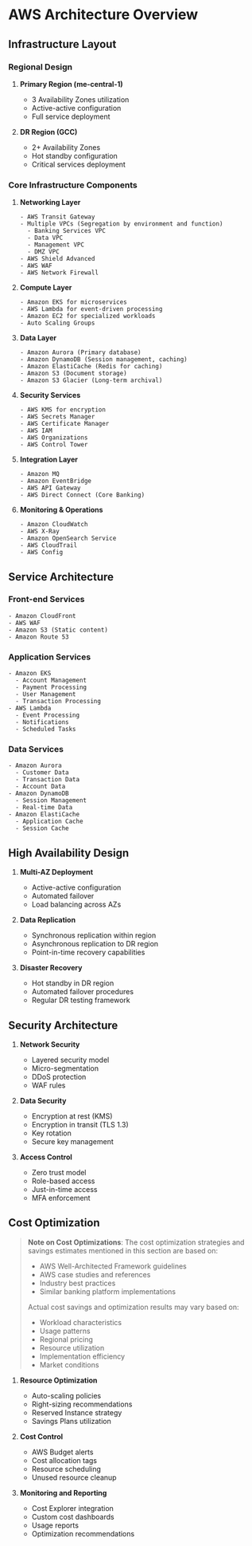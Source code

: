 # AWS Architecture Overview

## Infrastructure Layout

### Regional Design
1. **Primary Region (me-central-1)**
   - 3 Availability Zones utilization
   - Active-active configuration
   - Full service deployment

2. **DR Region (GCC)**
   - 2+ Availability Zones
   - Hot standby configuration
   - Critical services deployment

### Core Infrastructure Components

1. **Networking Layer**
   ```
   - AWS Transit Gateway
   - Multiple VPCs (Segregation by environment and function)
     - Banking Services VPC
     - Data VPC
     - Management VPC
     - DMZ VPC
   - AWS Shield Advanced
   - AWS WAF
   - AWS Network Firewall
   ```

2. **Compute Layer**
   ```
   - Amazon EKS for microservices
   - AWS Lambda for event-driven processing
   - Amazon EC2 for specialized workloads
   - Auto Scaling Groups
   ```

3. **Data Layer**
   ```
   - Amazon Aurora (Primary database)
   - Amazon DynamoDB (Session management, caching)
   - Amazon ElastiCache (Redis for caching)
   - Amazon S3 (Document storage)
   - Amazon S3 Glacier (Long-term archival)
   ```

4. **Security Services**
   ```
   - AWS KMS for encryption
   - AWS Secrets Manager
   - AWS Certificate Manager
   - AWS IAM
   - AWS Organizations
   - AWS Control Tower
   ```

5. **Integration Layer**
   ```
   - Amazon MQ
   - Amazon EventBridge
   - AWS API Gateway
   - AWS Direct Connect (Core Banking)
   ```

6. **Monitoring & Operations**
   ```
   - Amazon CloudWatch
   - AWS X-Ray
   - Amazon OpenSearch Service
   - AWS CloudTrail
   - AWS Config
   ```

## Service Architecture

### Front-end Services
```
- Amazon CloudFront
- AWS WAF
- Amazon S3 (Static content)
- Amazon Route 53
```

### Application Services
```
- Amazon EKS
  - Account Management
  - Payment Processing
  - User Management
  - Transaction Processing
- AWS Lambda
  - Event Processing
  - Notifications
  - Scheduled Tasks
```

### Data Services
```
- Amazon Aurora
  - Customer Data
  - Transaction Data
  - Account Data
- Amazon DynamoDB
  - Session Management
  - Real-time Data
- Amazon ElastiCache
  - Application Cache
  - Session Cache
```

## High Availability Design

1. **Multi-AZ Deployment**
   - Active-active configuration
   - Automated failover
   - Load balancing across AZs

2. **Data Replication**
   - Synchronous replication within region
   - Asynchronous replication to DR region
   - Point-in-time recovery capabilities

3. **Disaster Recovery**
   - Hot standby in DR region
   - Automated failover procedures
   - Regular DR testing framework

## Security Architecture

1. **Network Security**
   - Layered security model
   - Micro-segmentation
   - DDoS protection
   - WAF rules

2. **Data Security**
   - Encryption at rest (KMS)
   - Encryption in transit (TLS 1.3)
   - Key rotation
   - Secure key management

3. **Access Control**
   - Zero trust model
   - Role-based access
   - Just-in-time access
   - MFA enforcement

## Cost Optimization

> **Note on Cost Optimizations**:
> The cost optimization strategies and savings estimates mentioned in this section are based on:
> - AWS Well-Architected Framework guidelines
> - AWS case studies and references
> - Industry best practices
> - Similar banking platform implementations
>
> Actual cost savings and optimization results may vary based on:
> - Workload characteristics
> - Usage patterns
> - Regional pricing
> - Resource utilization
> - Implementation efficiency
> - Market conditions

1. **Resource Optimization**
   - Auto-scaling policies
   - Right-sizing recommendations
   - Reserved Instance strategy
   - Savings Plans utilization

2. **Cost Control**
   - AWS Budget alerts
   - Cost allocation tags
   - Resource scheduling
   - Unused resource cleanup

3. **Monitoring and Reporting**
   - Cost Explorer integration
   - Custom cost dashboards
   - Usage reports
   - Optimization recommendations
